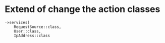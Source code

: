 # Extend of change the action classes

    ->services(
        RequestSource::class,
        User::class,
        IpAddress::class
